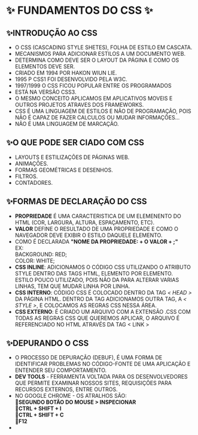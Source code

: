 # ✨ FUNDAMENTOS DO CSS ✨

## ✨INTRODUÇÃO AO CSS

* O CSS (CASCADING STYLE SHETES), FOLHA DE ESTILO EM CASCATA.
* MECANISMOS PARA ADICIONAR ESTILOS A UM DOCUMENTO WEB.
* DETERMINA COMO DEVE SER O LAYOUT DA PÁGINA E COMO OS ELEMENTOS DEVE SER.
* CRIADO EM 1994 POR HAKON WIUN LIE.
* 1995 P CSS1 FOI DESENVOLVIDO PELA W3C.
* 1997/1999 O CSS FICOU POPULAR ENTRE OS PROGRAMADOS
* ESTÁ NA VERSÃO CSS3. 
* O MESMO CONCEITO APLICAMOS EM APLICATIVOS MOVEIS E OUTROS PROJETOS ATRAVES DOS FRAMEWORKS.
* CSS É UMA LINGUAGEM DE ESTILOS E NÃO DE PROGRAMAÇÃO, POIS NÃO É CAPAZ DE FAZER CALCULOS OU MUDAR INFORMAÇÕES...
* NÃO É UMA LINGUAGEM DE MARCAÇÃO.

## ✨O QUE PODE SER CIADO COM CSS

* LAYOUTS E ESTILIZAÇÕES DE PÁGINAS WEB.
* ANIMAÇÕES.
* FORMAS GEOMÉTRICAS E DESENHOS.
* FILTROS.
* CONTADORES.

## ✨FORMAS DE DECLARAÇÃO DO CSS

* **PROPRIEDADE** É UMA CARACTERISTICA DE UM ELEMENENTO DO HTML (COR, LARGURA, ALTURA, ESPAÇAMENTO, ETC).
* **VALOR** DEFINE O RESULTADO DE UMA PROPRIEDADE E COMO O NAVEGADOR DEVE EXIBIR O ESTILO DAQUELE ELEMENTO.
* COMO É DECLARADA **"NOME DA PROPRIEDADE: + O VALOR + ;"** <br>
        EX: <br>
            BACKGROUND: RED;<br>
            COLOR: WHITE;<br>
* **CSS INLINE**: ADICIONAMOS O CÓDIGO CSS UTILIZANDO O ATRIBUTO STYLE DENTRO DAS TAGS HTML, ELEMENTO POR ELEMENTO. <br>
ESTILO POUCO UTILIZADO, POIS NÃO DA PARA ALTERAR VARIAS LINHAS, TEM QUE MUDAR LINHA POR LINHA.
* **CSS INTERNO**: CÓDIGO CSS É COLOCADO DENTRO DA TAG *< HEAD >* DA PÁGINA HTML. DENTRO DA TAG ADICIONAMOS OUTRA TAG, A *< STYLE >*, E COLOCAMOS AS REGRAS CSS NESSA ÁREA.
* **CSS EXTERNO**: É CRIADO UM ARQUIVO COM A EXTENSÃO .CSS COM TODAS AS REGRAS CSS QUE QUEREMOS APLICAR, O ARQUIVO É REFERENCIADO NO HTML ATRAVÉS DA TAG < LINK >

## ✨DEPURANDO O CSS

* O PROCESSO DE DEPURAÇÃO (DEBUF), É UMA FORMA DE IDENTIFICAR PROBLEMAS NO CÓDIGO-FONTE DE UMA APLICAÇÃO E ENTENDER SEU COMPORTAMENTO.
* **DEV TOOLS** - FERRAMENTA VOLTADA PARA OS DESENVOLVEDORES QUE PERMITE EXAMINAR NOSSOS SITES, REQUISIÇÕES PARA RECURSOS EXTERNOS, ENTRE OUTROS.
* NO GOOGLE CHROME - OS ATRALHOS SÃO: <BR>
👋**SEGUNDO BOTÃO DO MOUSE > INSPECIONAR** <BR>
👋**CTRL + SHIFT + I** <BR>
👋**CTRL + SHIFT + C** <BR>
👋**F12** <BR>
*